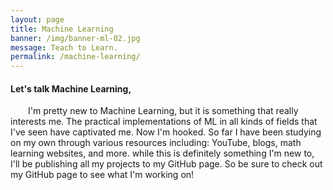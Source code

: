 ```yaml
---
layout: page
title: Machine Learning
banner: /img/banner-ml-02.jpg
message: Teach to Learn.
permalink: /machine-learning/
---
```


<h4>Let's talk Machine Learning,</h4>

<body>
<p style="text-indent: 2em;">
I'm pretty new to Machine Learning, but it is something that really interests me. The practical implementations of ML in all kinds of fields that I've seen have captivated me. Now I'm hooked. So far I have been studying on my own through various resources including: YouTube, blogs, math learning websites, and more. while this is definitely something I'm new to, I'll be publishing all my projects to my GitHub page. So be sure to check out my GitHub page to see what I'm working on!
</p>
</body>



<!-- This is the base Jekyll theme. You can find out more info about customizing your Jekyll theme, as well as basic Jekyll usage documentation at [jekyllrb.com](https://jekyllrb.com/)

You can find the source code for Minima at GitHub:
[jekyll][jekyll-organization] /
[minima](https://github.com/jekyll/minima)

You can find the source code for Jekyll at GitHub:
[jekyll][jekyll-organization] /
[jekyll](https://github.com/jekyll/jekyll)


[jekyll-organization]: https://github.com/jekyll -->
